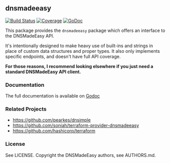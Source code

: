 ## dnsmadeeasy

[![Build
Status](https://travis-ci.org/soniah/dnsmadeeasy.svg?branch=master)](https://travis-ci.org/soniah/dnsmadeeasy)
[![Coverage](http://gocover.io/_badge/github.com/soniah/dnsmadeeasy)](http://gocover.io/github.com/soniah/dnsmadeeasy)
[![GoDoc](https://godoc.org/github.com/soniah/dnsmadeeasy?status.png)](http://godoc.org/github.com/soniah/dnsmadeeasy)

This package provides the `dnsmadeeasy` package which offers
an interface to the DNSMadeEasy API.

It's intentionally designed to make heavy use of built-ins and strings
in place of custom data structures and proper types. It also only implements
specific endpoints, and doesn't have full API coverage.

**For those reasons, I recommend looking elsewhere if you just need
a standard DNSMadeEasy API client.**

### Documentation

The full documentation is available on [Godoc](http://godoc.org/github.com/soniah/dnsmadeeasy)

### Related Projects

* https://github.com/pearkes/dnsimple
* https://github.com/soniah/terraform-provider-dnsmadeeasy
* https://github.com/hashicorp/terraform

### License

See LICENSE. Copyright the DNSMadeEasy authors, see AUTHORS.md.
